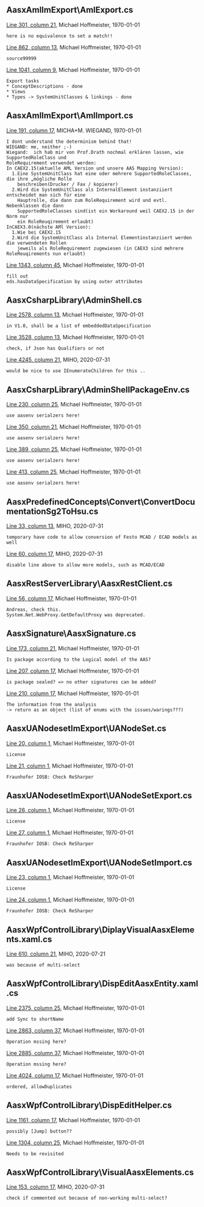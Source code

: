 ﻿## AasxAmlImExport\AmlExport.cs

[Line 301, column 21](
https://github.com/admin-shell-io/aasx-package-explorer/blob/master/src/AasxAmlImExport/AmlExport.cs#L301
), 
Michael Hoffmeister,
1970-01-01

    here is no equivalence to set a match!!

[Line 862, column 13](
https://github.com/admin-shell-io/aasx-package-explorer/blob/master/src/AasxAmlImExport/AmlExport.cs#L862
), 
Michael Hoffmeister,
1970-01-01

    source99999

[Line 1041, column 9](
https://github.com/admin-shell-io/aasx-package-explorer/blob/master/src/AasxAmlImExport/AmlExport.cs#L1041
), 
Michael Hoffmeister,
1970-01-01

    Export tasks
    * ConceptDescriptions - done
    * Views
    * Types -> SystemUnitClasses & linkings - done

## AasxAmlImExport\AmlImport.cs

[Line 191, column 17](
https://github.com/admin-shell-io/aasx-package-explorer/blob/master/src/AasxAmlImExport/AmlImport.cs#L191
), 
MICHA+M. WIEGAND,
1970-01-01

    I dont understand the determinism behind that!
    WIEGAND: me, neither ;-)
    Wiegand:  ich hab mir von Prof.Drath nochmal erklären lassen, wie SupportedRoleClass und
    RoleRequirement verwendet werden:
    In CAEX2.15(aktuelle AML Version und unsere AAS Mapping Version):
      1.Eine SystemUnitClass hat eine oder mehrere SupportedRoleClasses, die ihre „mögliche Rolle
        beschreiben(Drucker / Fax / kopierer)
      2.Wird die SystemUnitClass als InternalElement instanziiert entscheidet man sich für eine
        Hauptrolle, die dann zum RoleRequirement wird und evtl. Nebenklassen die dann
        SupportedRoleClasses sind(ist ein Workaround weil CAEX2.15 in der Norm nur
        ein RoleReuqirement erlaubt)
    InCAEX3.0(nächste AMl Version):
      1.Wie bei CAEX2.15
      2.Wird die SystemUnitClass als Internal Elementinstanziiert werden die verwendeten Rollen
        jeweils als RoleRequirement zugewiesen (in CAEX3 sind mehrere RoleReuqirements nun erlaubt)

[Line 1343, column 45](
https://github.com/admin-shell-io/aasx-package-explorer/blob/master/src/AasxAmlImExport/AmlImport.cs#L1343
), 
Michael Hoffmeister,
1970-01-01

    fill out 
    eds.hasDataSpecification by using outer attributes

## AasxCsharpLibrary\AdminShell.cs

[Line 2578, column 13](
https://github.com/admin-shell-io/aasx-package-explorer/blob/master/src/AasxCsharpLibrary/AdminShell.cs#L2578
), 
Michael Hoffmeister,
1970-01-01

    in V1.0, shall be a list of embeddedDataSpecification

[Line 3528, column 13](
https://github.com/admin-shell-io/aasx-package-explorer/blob/master/src/AasxCsharpLibrary/AdminShell.cs#L3528
), 
Michael Hoffmeister,
1970-01-01

    check, if Json has Qualifiers or not

[Line 4245, column 21](
https://github.com/admin-shell-io/aasx-package-explorer/blob/master/src/AasxCsharpLibrary/AdminShell.cs#L4245
), 
MIHO,
2020-07-31

    would be nice to use IEnumerateChildren for this ..

## AasxCsharpLibrary\AdminShellPackageEnv.cs

[Line 230, column 25](
https://github.com/admin-shell-io/aasx-package-explorer/blob/master/src/AasxCsharpLibrary/AdminShellPackageEnv.cs#L230
), 
Michael Hoffmeister,
1970-01-01

    use aasenv serialzers here!

[Line 350, column 21](
https://github.com/admin-shell-io/aasx-package-explorer/blob/master/src/AasxCsharpLibrary/AdminShellPackageEnv.cs#L350
), 
Michael Hoffmeister,
1970-01-01

    use aasenv serialzers here!

[Line 389, column 25](
https://github.com/admin-shell-io/aasx-package-explorer/blob/master/src/AasxCsharpLibrary/AdminShellPackageEnv.cs#L389
), 
Michael Hoffmeister,
1970-01-01

    use aasenv serialzers here!

[Line 413, column 25](
https://github.com/admin-shell-io/aasx-package-explorer/blob/master/src/AasxCsharpLibrary/AdminShellPackageEnv.cs#L413
), 
Michael Hoffmeister,
1970-01-01

    use aasenv serialzers here!

## AasxPredefinedConcepts\Convert\ConvertDocumentationSg2ToHsu.cs

[Line 33, column 13](
https://github.com/admin-shell-io/aasx-package-explorer/blob/master/src/AasxPredefinedConcepts/Convert/ConvertDocumentationSg2ToHsu.cs#L33
), 
MIHO,
2020-07-31

    temporary have code to allow conversion of Festo MCAD / ECAD models as well

[Line 60, column 17](
https://github.com/admin-shell-io/aasx-package-explorer/blob/master/src/AasxPredefinedConcepts/Convert/ConvertDocumentationSg2ToHsu.cs#L60
), 
MIHO,
2020-07-31

    disable line above to allow more models, such as MCAD/ECAD

## AasxRestServerLibrary\AasxRestClient.cs

[Line 56, column 17](
https://github.com/admin-shell-io/aasx-package-explorer/blob/master/src/AasxRestServerLibrary/AasxRestClient.cs#L56
), 
Michael Hoffmeister,
1970-01-01

    Andreas, check this. 
    System.Net.WebProxy.GetDefaultProxy was deprecated.

## AasxSignature\AasxSignature.cs

[Line 173, column 21](
https://github.com/admin-shell-io/aasx-package-explorer/blob/master/src/AasxSignature/AasxSignature.cs#L173
), 
Michael Hoffmeister,
1970-01-01

    Is package according to the Logical model of the AAS?

[Line 207, column 17](
https://github.com/admin-shell-io/aasx-package-explorer/blob/master/src/AasxSignature/AasxSignature.cs#L207
), 
Michael Hoffmeister,
1970-01-01

    is package sealed? => no other signatures can be added?

[Line 210, column 17](
https://github.com/admin-shell-io/aasx-package-explorer/blob/master/src/AasxSignature/AasxSignature.cs#L210
), 
Michael Hoffmeister,
1970-01-01

    The information from the analysis
    -> return as an object (list of enums with the issues/warings???)

## AasxUANodesetImExport\UANodeSet.cs

[Line 20, column 1](
https://github.com/admin-shell-io/aasx-package-explorer/blob/master/src/AasxUANodesetImExport/UANodeSet.cs#L20
), 
Michael Hoffmeister,
1970-01-01

    License

[Line 21, column 1](
https://github.com/admin-shell-io/aasx-package-explorer/blob/master/src/AasxUANodesetImExport/UANodeSet.cs#L21
), 
Michael Hoffmeister,
1970-01-01

    Fraunhofer IOSB: Check ReSharper

## AasxUANodesetImExport\UANodeSetExport.cs

[Line 26, column 1](
https://github.com/admin-shell-io/aasx-package-explorer/blob/master/src/AasxUANodesetImExport/UANodeSetExport.cs#L26
), 
Michael Hoffmeister,
1970-01-01

    License

[Line 27, column 1](
https://github.com/admin-shell-io/aasx-package-explorer/blob/master/src/AasxUANodesetImExport/UANodeSetExport.cs#L27
), 
Michael Hoffmeister,
1970-01-01

    Fraunhofer IOSB: Check ReSharper

## AasxUANodesetImExport\UANodeSetImport.cs

[Line 23, column 1](
https://github.com/admin-shell-io/aasx-package-explorer/blob/master/src/AasxUANodesetImExport/UANodeSetImport.cs#L23
), 
Michael Hoffmeister,
1970-01-01

    License

[Line 24, column 1](
https://github.com/admin-shell-io/aasx-package-explorer/blob/master/src/AasxUANodesetImExport/UANodeSetImport.cs#L24
), 
Michael Hoffmeister,
1970-01-01

    Fraunhofer IOSB: Check ReSharper

## AasxWpfControlLibrary\DiplayVisualAasxElements.xaml.cs

[Line 610, column 21](
https://github.com/admin-shell-io/aasx-package-explorer/blob/master/src/AasxWpfControlLibrary/DiplayVisualAasxElements.xaml.cs#L610
), 
MIHO,
2020-07-21

    was because of multi-select

## AasxWpfControlLibrary\DispEditAasxEntity.xaml.cs

[Line 2375, column 25](
https://github.com/admin-shell-io/aasx-package-explorer/blob/master/src/AasxWpfControlLibrary/DispEditAasxEntity.xaml.cs#L2375
), 
Michael Hoffmeister,
1970-01-01

    add Sync to shortName

[Line 2863, column 37](
https://github.com/admin-shell-io/aasx-package-explorer/blob/master/src/AasxWpfControlLibrary/DispEditAasxEntity.xaml.cs#L2863
), 
Michael Hoffmeister,
1970-01-01

    Operation mssing here?

[Line 2885, column 37](
https://github.com/admin-shell-io/aasx-package-explorer/blob/master/src/AasxWpfControlLibrary/DispEditAasxEntity.xaml.cs#L2885
), 
Michael Hoffmeister,
1970-01-01

    Operation mssing here?

[Line 4024, column 17](
https://github.com/admin-shell-io/aasx-package-explorer/blob/master/src/AasxWpfControlLibrary/DispEditAasxEntity.xaml.cs#L4024
), 
Michael Hoffmeister,
1970-01-01

    ordered, allowDuplicates

## AasxWpfControlLibrary\DispEditHelper.cs

[Line 1161, column 17](
https://github.com/admin-shell-io/aasx-package-explorer/blob/master/src/AasxWpfControlLibrary/DispEditHelper.cs#L1161
), 
Michael Hoffmeister,
1970-01-01

    possibly [Jump] button??

[Line 1304, column 25](
https://github.com/admin-shell-io/aasx-package-explorer/blob/master/src/AasxWpfControlLibrary/DispEditHelper.cs#L1304
), 
Michael Hoffmeister,
1970-01-01

    Needs to be revisited

## AasxWpfControlLibrary\VisualAasxElements.cs

[Line 153, column 17](
https://github.com/admin-shell-io/aasx-package-explorer/blob/master/src/AasxWpfControlLibrary/VisualAasxElements.cs#L153
), 
MIHO,
2020-07-31

    check if commented out because of non-working multi-select?


